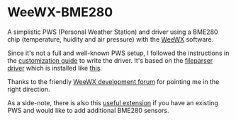 # WeeWX-BME280
A simplistic PWS (Personal Weather Station) and driver using a BME280 chip (temperature, huidity and air pressure) with the [WeeWX](http://www.weewx.com/) software.

Since it's not a full and well-known PWS setup, I followed the instructions in the [customization guide](http://www.weewx.com/docs/customizing.htm#porting) to write the driver. It's based on the [fileparser driver](https://github.com/weewx/weewx/blob/master/examples/fileparse/bin/user/fileparse.py) which is installed like [this](https://github.com/weewx/weewx/tree/master/examples/fileparse).

Thanks to the friendly [WeeWX development forum](https://groups.google.com/forum/#!searchin/weewx-development/driver%7Csort:date/weewx-development/UR_BodXOg-g/GrzwGG1GDQAJ) for pointing me in the right direction.

As a side-note, there is also this [useful extension](https://gitlab.com/wjcarpenter/bme280wx) if you have an existing PWS and would like to add additional BME280 sensors. 
